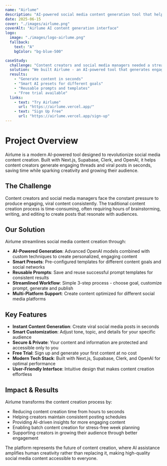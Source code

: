 ```yaml
---
name: "Airlume"
description: "AI-powered social media content generation tool that helps create engaging posts and threads in seconds."
date: 2025-06-15
cover: "./images/airlume.png"
coverAlt: "Airlume AI content generation interface"
logo:
  image: "./images/logo-airlume.png"
  fallback:
    text: "A"
    bgColor: "bg-blue-500"

caseStudy:
  challenge: "Content creators and social media managers needed a streamlined way to generate engaging, viral social media posts without spending hours on content creation."
  solution: "We built Airlume - an AI-powered tool that generates engaging social media posts using smart presets, reusable prompts, and a streamlined interface powered by OpenAI."
  results:
    - "Generate content in seconds"
    - "Smart AI presets for different goals"
    - "Reusable prompts and templates"
    - "Free trial available"
  links:
    - text: "Try Airlume"
      url: "https://airlume.vercel.app/"
    - text: "Sign Up Free"
      url: "https://airlume.vercel.app/sign-up"
---
```


# Project Overview

Airlume is a modern AI-powered tool designed to revolutionize social media content creation. Built with Next.js, Supabase, Clerk, and OpenAI, it helps content creators generate engaging threads and viral posts in seconds, saving time while sparking creativity and growing their audience.

## The Challenge

Content creators and social media managers face the constant pressure to produce engaging, viral content consistently. The traditional content creation process is time-consuming, often requiring hours of brainstorming, writing, and editing to create posts that resonate with audiences.

## Our Solution

Airlume streamlines social media content creation through:

- **AI-Powered Generation**: Advanced OpenAI models combined with custom techniques to create personalized, engaging content
- **Smart Presets**: Pre-configured templates for different content goals and social networks
- **Reusable Prompts**: Save and reuse successful prompt templates for consistent results
- **Streamlined Workflow**: Simple 3-step process - choose goal, customize prompt, generate and publish
- **Multi-Platform Support**: Create content optimized for different social media platforms

## Key Features

- **Instant Content Generation**: Create viral social media posts in seconds
- **Smart Customization**: Adjust tone, topic, and details for your specific audience
- **Secure & Private**: Your content and information are protected and accessible only to you
- **Free Trial**: Sign up and generate your first content at no cost
- **Modern Tech Stack**: Built with Next.js, Supabase, Clerk, and OpenAI for optimal performance
- **User-Friendly Interface**: Intuitive design that makes content creation effortless

## Impact & Results

Airlume transforms the content creation process by:

- Reducing content creation time from hours to seconds
- Helping creators maintain consistent posting schedules
- Providing AI-driven insights for more engaging content
- Enabling batch content creation for stress-free week planning
- Supporting creators in growing their audience through better engagement

The platform represents the future of content creation, where AI assistance amplifies human creativity rather than replacing it, making high-quality social media content accessible to everyone.
